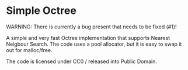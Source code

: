 # Simple Octree

WARNING: There is currently a bug present that needs to be fixed (#1)!

A simple and very fast Octree implementation that supports Nearest Neigbour Search.
The code uses a pool allocator, but it is easy to swap it out for malloc/free.

The code is licensed under CC0 / released into Public Domain.
